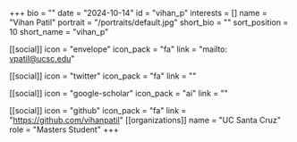 +++
bio = "" 
date = "2024-10-14" 
id = "vihan_p" 
interests = [] 
name = "Vihan Patil" 
portrait = "/portraits/default.jpg" 
short_bio = "" 
sort_position = 10
 short_name = "vihan_p" 

[[social]] 
    icon = "envelope" 
    icon_pack = "fa" 
    link = "mailto: vpatil@ucsc.edu"

 [[social]] 
    icon = "twitter" 
    icon_pack = "fa" 
    link = "" 

[[social]] 
    icon = "google-scholar" 
    icon_pack = "ai" 
    link = "" 

[[social]] 
    icon = "github" 
    icon_pack = "fa" 
    link = "https://github.com/vihanpatil" 
[[organizations]] 
     name = "UC Santa Cruz" 
      role = "Masters Student" 
+++
